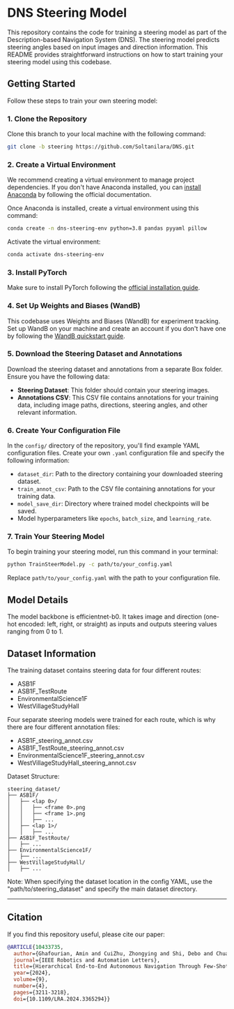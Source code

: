 # DNS Steering Model

This repository contains the code for training a steering model as part of the Description-based Navigation System (DNS). The steering model predicts steering angles based on input images and direction information. This README provides straightforward instructions on how to start training your steering model using this codebase.

## Getting Started

Follow these steps to train your own steering model:

### 1. Clone the Repository

Clone this branch to your local machine with the following command:

```bash
git clone -b steering https://github.com/Soltanilara/DNS.git
```

### 2. Create a Virtual Environment

We recommend creating a virtual environment to manage project dependencies. If you don't have Anaconda installed, you can [install Anaconda](https://docs.anaconda.com/free/anaconda/install/index.html) by following the official documentation.

Once Anaconda is installed, create a virtual environment using this command:

```bash
conda create -n dns-steering-env python=3.8 pandas pyyaml pillow
```

Activate the virtual environment:

```bash
conda activate dns-steering-env
```

### 3. Install PyTorch

Make sure to install PyTorch following the [official installation guide](https://pytorch.org/get-started/locally/).

### 4. Set Up Weights and Biases (WandB)

This codebase uses Weights and Biases (WandB) for experiment tracking. Set up WandB on your machine and create an account if you don't have one by following the [WandB quickstart guide](https://docs.wandb.ai/quickstart).

### 5. Download the Steering Dataset and Annotations

Download the steering dataset and annotations from a separate Box folder. Ensure you have the following data:
- **Steering Dataset**: This folder should contain your steering images.
- **Annotations CSV**: This CSV file contains annotations for your training data, including image paths, directions, steering angles, and other relevant information.

### 6. Create Your Configuration File

In the `config/` directory of the repository, you'll find example YAML configuration files. Create your own `.yaml` configuration file and specify the following information:

- `dataset_dir`: Path to the directory containing your downloaded steering dataset.
- `train_annot_csv`: Path to the CSV file containing annotations for your training data.
- `model_save_dir`: Directory where trained model checkpoints will be saved.
- Model hyperparameters like `epochs`, `batch_size`, and `learning_rate`.

### 7. Train Your Steering Model

To begin training your steering model, run this command in your terminal:

```bash
python TrainSteerModel.py -c path/to/your_config.yaml
```

Replace `path/to/your_config.yaml` with the path to your configuration file.

## Model Details

The model backbone is efficientnet-b0. It takes image and direction (one-hot encoded: left, right, or straight) as inputs and outputs steering values ranging from 0 to 1.

## Dataset Information

The training dataset contains steering data for four different routes:

- ASB1F
- ASB1F_TestRoute
- EnvironmentalScience1F
- WestVillageStudyHall

Four separate steering models were trained for each route, which is why there are four different annotation files:

- ASB1F_steering_annot.csv
- ASB1F_TestRoute_steering_annot.csv
- EnvironmentalScience1F_steering_annot.csv
- WestVillageStudyHall_steering_annot.csv

Dataset Structure:

```
steering_dataset/
├── ASB1F/
│   ├── <lap 0>/
│   │   ├── <frame 0>.png
│   │   ├── <frame 1>.png
│   │   ├── ...
│   ├── <lap 1>/
│   │   ├── ...
├── ASB1F_TestRoute/
│   ├── ...
├── EnvironmentalScience1F/
│   ├── ...
├── WestVillageStudyHall/
│   ├── ...
```

Note: When specifying the dataset location in the config YAML, use the "path/to/steering_dataset" and specify the main dataset directory.

---

## Citation

If you find this repository useful, please cite our paper:

```bibtex
@ARTICLE{10433735,
  author={Ghafourian, Amin and CuiZhu, Zhongying and Shi, Debo and Chuang, Ian and Charette, Francois and Sachdeva, Rithik and Soltani, Iman},
  journal={IEEE Robotics and Automation Letters}, 
  title={Hierarchical End-to-End Autonomous Navigation Through Few-Shot Waypoint Detection}, 
  year={2024},
  volume={9},
  number={4},
  pages={3211-3218},
  doi={10.1109/LRA.2024.3365294}}
```
